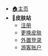 <!-- 其他信息、皮肤站 -->
* [🏠主页](/README.md)
* **👰皮肤站**
  * [注册](/skin/register.md)
  * [更换皮肤](/skin/change_skin.md)
  * [外置登录](/skin/single_login.md)
  * [游客账户](/skin/guest_account.md)
